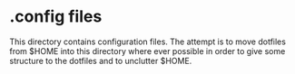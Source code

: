 # .config files
This directory contains configuration files. The attempt is to move
dotfiles from $HOME into this directory where ever possible in order
to give some structure to the dotfiles and to unclutter $HOME.
